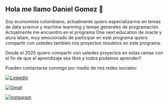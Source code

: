 ## Hola me llamo Daniel Gomez 👋


Soy economista colombiano, actualmente quiero especializarme en temas de data science y machine learnring y temas generales de programación. Actualmente me encuentro en el programa One next education de oracle y alura latam, muy emocionado de participar en este programa quiero compartir con ustedes tambien mis proyectos resuletos en este programa.

Desde el 2025 quiero compartir con ustedes proyectos en estas ramas con el fin de que el aprendizaje sea libre y todos podamos aprender!!

Pueden contactarse conmigo por medio de mis redes sociales:

[![LinkedIn](https://img.shields.io/badge/LinkedIn-Daniel_Gomez-0077B5?style=for-the-badge&logo=linkedIn&logoColor=white&labelColor=101010)](https://www.linkedin.com/in/daniel-fernando-gómez-acevedo-1310go)

[![Gmail](https://img.shields.io/badge/Gmail-Daniel_Gomez-E4405F?style=for-the-badge&logo=gmail&logoColor=white&labelColor=101010)](https://mail.google.com/mail/u/0/#inbox?compose=CllgCJqSvjSxrtQWmNDwvRBHwWCRdjLXVQzjDfRxDdRdRNKwfWBZqGCKHLSZqVSRzQrdfMBhkGq)

[![Instagram](https://img.shields.io/badge/Instagram-Daniel_Gomez-5865F2?style=for-the-badge&logo=instagram&logoColor=white&labelColor=101010)](https://www.instagram.com/delanochealdia/)


<!--
**DANIELGOMEZACEVEDO/DANIELGOMEZACEVEDO** is a ✨ _special_ ✨ repository because its `README.md` (this file) appears on your GitHub profile.

Here are some ideas to get you started:

- 🔭 I’m currently working on ...
- 🌱 I’m currently learning ...
- 👯 I’m looking to collaborate on ...
- 🤔 I’m looking for help with ...
- 💬 Ask me about ...
- 📫 How to reach me: ...
- 😄 Pronouns: ...
- ⚡ Fun fact: ...
-->
